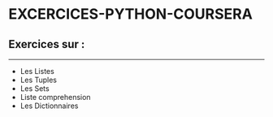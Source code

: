 # EXCERCICES-PYTHON-COURSERA


## Exercices sur :
------------------
* Les Listes
* Les Tuples
* Les Sets
* Liste comprehension
* Les Dictionnaires
